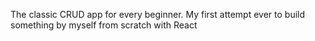 The classic CRUD app for every beginner. My first attempt ever to build something by myself from scratch with React
